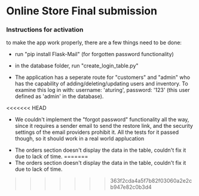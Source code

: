 # Online Store Final submission

### Instructions for activation  

to make the app work properly, there are a few things need to be done:  
- run "pip install Flask-Mail" (for forgotten password functionality)
- in the database folder, run "create_login_table.py"

- The application has a seperate route for "customers" and "admin" who has the capability of adding/deleting/updating users and inventory. To examine this log in with: username: 'aturing', password: '123' (this user defined as 'admin' in the database).

<<<<<<< HEAD
- We couldn't implement the "forgot password" functionality all the way, since it requires a sender email to send the restore link, and the security settings of the email providers prohibit it. All the tests for it passed though, so it should work in a real world applucation

* The orders section doesn't display the data in the table, couldn't fix it due to lack of time.
=======
* The orders section doesn't display the data in the table, couldn't fix it due to lack of time.

>>>>>>> 363f2cda4a5f7b82f03060a2e2cb947e82c0b3d4
